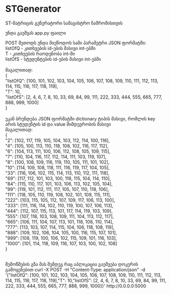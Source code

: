 # STGenerator

ST-მატრიცის გენერატორი სამაგისტრო ნაშრომისთვის<br/>

უნდა გაეშვას app.py ფაილი<br/>

POST მეთოდს უნდა მიეწოდოს სამი პარამეტრი JSON ფორმატში:<br/>
listOfQ - კითხვების id-ების მასივი int-ებში<br/>
T - კითხვების რაოდენობა int-ში<br/>
listOfS - სტუდენტების id-ების მასივი int-ებში<br/>
<br/>
მაგალითად:<br/>
{<br/>
    "listOfQ": [100, 101, 102, 103, 104, 105, 106, 107, 108, 109, 110, 111, 112, 113, 114, 115, 116, 117, 118, 119],<br/>
    "T": 10,<br/>
    "listOfS": [2, 4, 6, 7, 8, 10, 33, 69, 84, 99, 111, 222, 333, 444, 555, 665, 777, 888, 999, 1000]<br/>
}<br/>
<br/>
უკან ბრუნდება JSON ფორმატში dictionary ტიპის მასივი, რომლის key არის სტუდენტის id და value მიმდევრობის მასივი<br/>
მაგალითად:<br/>
{<br/>
  "2": [102, 117, 119, 105, 104, 103, 112, 114, 100, 116],<br/>
  "4": [105, 100, 113, 110, 118, 108, 102, 116, 117, 112],<br/>
  "6": [104, 113, 111, 100, 106, 112, 108, 105, 109, 115],<br/>
  "7": [110, 104, 116, 117, 112, 114, 111, 103, 119, 107],<br/>
  "8": [100, 108, 109, 116, 119, 110, 105, 111, 101, 102],<br/>
  "10": [114, 109, 108, 118, 111, 116, 119, 117, 104, 105],<br/>
  "33": [116, 106, 102, 115, 114, 113, 110, 112, 111, 118],<br/>
  "69": [117, 112, 101, 103, 100, 118, 115, 104, 114, 110],<br/>
  "84": [115, 110, 117, 101, 103, 106, 113, 102, 105, 104],<br/>
  "99": [119, 101, 112, 111, 117, 105, 107, 110, 118, 106],<br/>
  "111": [118, 105, 110, 119, 108, 102, 101, 109, 115, 111],<br/>
  "222": [103, 115, 105, 112, 107, 109, 117, 106, 113, 100],<br/>
  "333": [111, 116, 114, 102, 110, 119, 100, 107, 106, 113],<br/>
  "444": [112, 107, 115, 113, 101, 117, 114, 119, 103, 109],<br/>
  "555": [107, 118, 103, 108, 109, 111, 104, 113, 112, 117],<br/>
  "665": [106, 111, 104, 107, 113, 101, 118, 108, 110, 114],<br/>
  "777": [113, 103, 107, 114, 115, 104, 106, 118, 108, 119],<br/>
  "888": [109, 102, 106, 104, 105, 100, 116, 115, 107, 101],<br/>
  "999": [108, 119, 100, 106, 102, 115, 109, 101, 116, 103],<br/>
  "1000": [101, 114, 118, 109, 116, 107, 103, 100, 102, 108]<br/>
}<br/>

<br/>
შემოწმების გზა მას შემდეგ რაც აპლიკაცია გაეშვება დოკერის გამოყენებით curl -X POST -H "Content-Type: application/json" -d '{"listOfQ": [100, 101, 102, 103, 104, 105, 106, 107, 108, 109, 110, 111, 112, 113, 114, 115, 116, 117, 118, 119],"T": 10,"listOfS": [2, 4, 6, 7, 8, 10, 33, 69, 84, 99, 111, 222, 333, 444, 555, 665, 777, 888, 999, 1000]}' http://0.0.0.0:5000
<br/>
